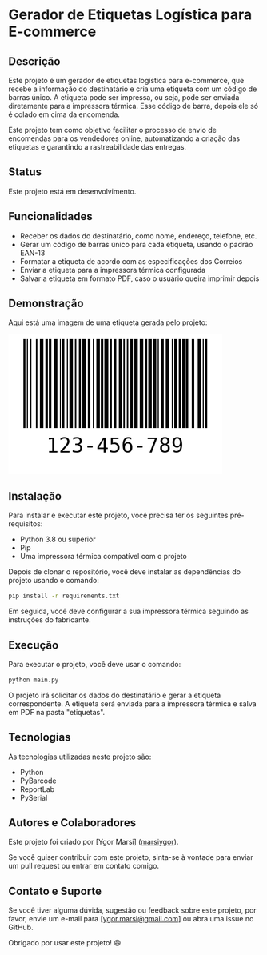 # Gerador de Etiquetas Logística para E-commerce

## Descrição

Este projeto é um gerador de etiquetas logística para e-commerce, que recebe a informação do destinatário e cria uma etiqueta com um código de barras único. A etiqueta pode ser impressa, ou seja, pode ser enviada diretamente para a impressora térmica. Esse código de barra, depois ele só é colado em cima da encomenda.

Este projeto tem como objetivo facilitar o processo de envio de encomendas para os vendedores online, automatizando a criação das etiquetas e garantindo a rastreabilidade das entregas.

## Status

Este projeto está em desenvolvimento.

## Funcionalidades

- Receber os dados do destinatário, como nome, endereço, telefone, etc.
- Gerar um código de barras único para cada etiqueta, usando o padrão EAN-13
- Formatar a etiqueta de acordo com as especificações dos Correios
- Enviar a etiqueta para a impressora térmica configurada
- Salvar a etiqueta em formato PDF, caso o usuário queira imprimir depois

## Demonstração

Aqui está uma imagem de uma etiqueta gerada pelo projeto:

![Exemplo de etiqueta](123-456-789.png)

## Instalação

Para instalar e executar este projeto, você precisa ter os seguintes pré-requisitos:

- Python 3.8 ou superior
- Pip
- Uma impressora térmica compatível com o projeto

Depois de clonar o repositório, você deve instalar as dependências do projeto usando o comando:

```bash
pip install -r requirements.txt
```

Em seguida, você deve configurar a sua impressora térmica seguindo as instruções do fabricante.

## Execução

Para executar o projeto, você deve usar o comando:

```bash
python main.py
```

O projeto irá solicitar os dados do destinatário e gerar a etiqueta correspondente. A etiqueta será enviada para a impressora térmica e salva em PDF na pasta "etiquetas".

## Tecnologias

As tecnologias utilizadas neste projeto são:

- Python
- PyBarcode
- ReportLab
- PySerial

## Autores e Colaboradores

Este projeto foi criado por [Ygor Marsi] ([marsiygor](https://github.com/marsiygor)).

Se você quiser contribuir com este projeto, sinta-se à vontade para enviar um pull request ou entrar em contato comigo.

## Contato e Suporte

Se você tiver alguma dúvida, sugestão ou feedback sobre este projeto, por favor, envie um e-mail para [ygor.marsi@gmail.com] ou abra uma issue no GitHub.

Obrigado por usar este projeto! 😄
```
